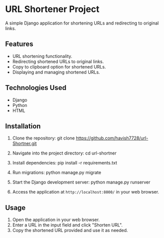 # URL Shortener Project

A simple Django application for shortening URLs and redirecting to original links.

## Features

- URL shortening functionality.
- Redirecting shortened URLs to original links.
- Copy to clipboard option for shortened URLs.
- Displaying and managing shortened URLs.

## Technologies Used

- Django
- Python
- HTML

## Installation

1. Clone the repository:
git clone https://github.com/havish7728/url-Shortner.git


2. Navigate into the project directory:
cd url-shortner

3. Install dependencies:
pip install -r requirements.txt

4. Run migrations:
python manage.py migrate

5. Start the Django development server:
python manage.py runserver


6. Access the application at `http://localhost:8000/` in your web browser.

## Usage

1. Open the application in your web browser.
2. Enter a URL in the input field and click "Shorten URL".
3. Copy the shortened URL provided and use it as needed.
